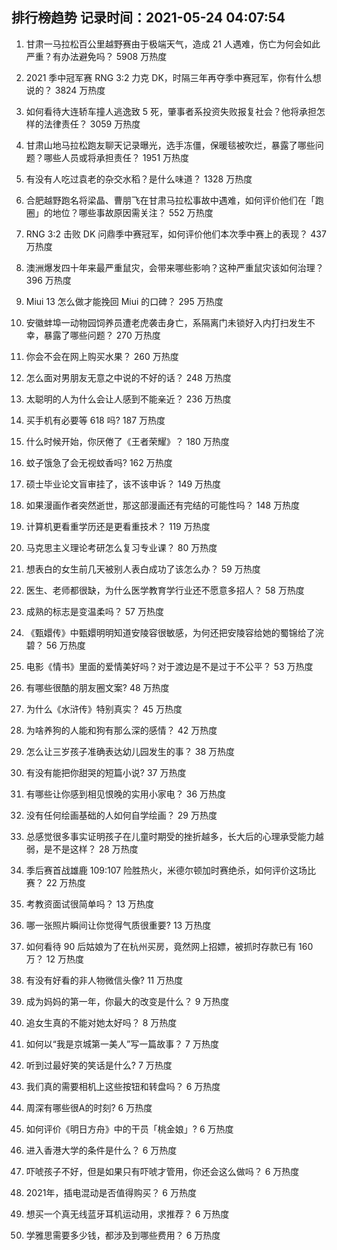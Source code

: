 
## 排行榜趋势 记录时间：2021-05-24 04:07:54
  
  1. 甘肃一马拉松百公里越野赛由于极端天气，造成 21 人遇难，伤亡为何会如此严重？有办法避免吗？ 5908 万热度
    
  2. 2021 季中冠军赛 RNG 3:2 力克 DK，时隔三年再夺季中赛冠军，你有什么想说的？ 3824 万热度
    
  3. 如何看待大连轿车撞人逃逸致 5 死，肇事者系投资失败报复社会？他将承担怎样的法律责任？ 3059 万热度
    
  4. 甘肃山地马拉松跑友聊天记录曝光，选手冻僵，保暖毯被吹烂，暴露了哪些问题？哪些人员或将承担责任？ 1951 万热度
    
  5. 有没有人吃过袁老的杂交水稻？是什么味道？ 1328 万热度
    
  6. 合肥越野跑名将梁晶、曹朋飞在甘肃马拉松事故中遇难，如何评价他们在「跑圈」的地位？哪些事故原因需关注？ 552 万热度
    
  7. RNG 3:2 击败 DK 问鼎季中赛冠军，如何评价他们本次季中赛上的表现？ 437 万热度
    
  8. 澳洲爆发四十年来最严重鼠灾，会带来哪些影响？这种严重鼠灾该如何治理？ 396 万热度
    
  9. Miui 13 怎么做才能挽回 Miui 的口碑？ 295 万热度
    
  10. 安徽蚌埠一动物园饲养员遭老虎袭击身亡，系隔离门未锁好入内打扫发生不幸，暴露了哪些问题？ 270 万热度
    
  11. 你会不会在网上购买水果？ 260 万热度
    
  12. 怎么面对男朋友无意之中说的不好的话？ 248 万热度
    
  13. 太聪明的人为什么会让人感到不能亲近？ 236 万热度
    
  14. 买手机有必要等 618 吗? 187 万热度
    
  15. 什么时候开始，你厌倦了《王者荣耀》？ 180 万热度
    
  16. 蚊子饿急了会无视蚊香吗? 162 万热度
    
  17. 硕士毕业论文盲审挂了，该不该申诉？ 149 万热度
    
  18. 如果漫画作者突然逝世，那这部漫画还有完结的可能性吗？ 148 万热度
    
  19. 计算机更看重学历还是更看重技术？ 119 万热度
    
  20. 马克思主义理论考研怎么复习专业课？ 80 万热度
    
  21. 想表白的女生前几天被别人表白成功了该怎么办？ 59 万热度
    
  22. 医生、老师都很缺，为什么医学教育学行业还不愿意多招人？ 58 万热度
    
  23. 成熟的标志是变温柔吗？ 57 万热度
    
  24. 《甄嬛传》中甄嬛明明知道安陵容很敏感，为何还把安陵容给她的蜀锦给了浣碧？ 56 万热度
    
  25. 电影《情书》里面的爱情美好吗？对于渡边是不是过于不公平？ 53 万热度
    
  26. 有哪些很酷的朋友圈文案? 48 万热度
    
  27. 为什么《水浒传》特别真实？ 45 万热度
    
  28. 为啥养狗的人能和狗有那么深的感情？ 42 万热度
    
  29. 怎么让三岁孩子准确表达幼儿园发生的事？ 38 万热度
    
  30. 有没有能把你甜哭的短篇小说? 37 万热度
    
  31. 有哪些让你感到相见恨晚的实用小家电？ 36 万热度
    
  32. 没有任何绘画基础的人如何自学绘画？ 29 万热度
    
  33. 总感觉很多事实证明孩子在儿童时期受的挫折越多，长大后的心理承受能力越弱，是不是这样？ 28 万热度
    
  34. 季后赛首战雄鹿 109:107 险胜热火，米德尔顿加时赛绝杀，如何评价这场比赛？ 22 万热度
    
  35. 考教资面试很简单吗？ 13 万热度
    
  36. 哪一张照片瞬间让你觉得气质很重要? 13 万热度
    
  37. 如何看待 90 后姑娘为了在杭州买房，竟然网上招嫖，被抓时存款已有 160 万？ 12 万热度
    
  38. 有没有好看的非人物微信头像? 11 万热度
    
  39. 成为妈妈的第一年，你最大的改变是什么？ 9 万热度
    
  40. 追女生真的不能对她太好吗？ 8 万热度
    
  41. 如何以“我是京城第一美人”写一篇故事？ 7 万热度
    
  42. 听到过最好笑的笑话是什么? 7 万热度
    
  43. 我们真的需要相机上这些按钮和转盘吗？ 6 万热度
    
  44. 周深有哪些很A的时刻? 6 万热度
    
  45. 如何评价《明日方舟》中的干员「桃金娘」? 6 万热度
    
  46. 进入香港大学的条件是什么？ 6 万热度
    
  47. 吓唬孩子不好，但是如果只有吓唬才管用，你还会这么做吗？ 6 万热度
    
  48. 2021年，插电混动是否值得购买？ 6 万热度
    
  49. 想买一个真无线蓝牙耳机运动用，求推荐？ 6 万热度
    
  50. 学雅思需要多少钱，都涉及到哪些费用？ 6 万热度
    
